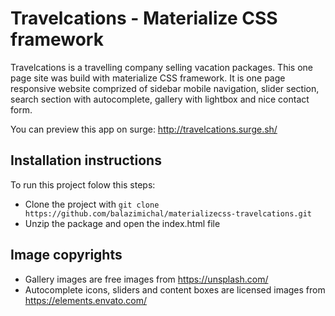 # Travelcations - Materialize CSS framework

Travelcations is a travelling company selling vacation packages. This one page site was build with materialize CSS framework. It is one page responsive website comprized of sidebar mobile navigation, slider section, search section with autocomplete, gallery with lightbox and nice contact form.

You can preview this app on surge: http://travelcations.surge.sh/

## Installation instructions

To run this project folow this steps:
- Clone the project with ``git clone https://github.com/balazimichal/materializecss-travelcations.git``
- Unzip the package and open the index.html file

## Image copyrights

- Gallery images are free images from https://unsplash.com/
- Autocomplete icons, sliders and content boxes are licensed images from https://elements.envato.com/
